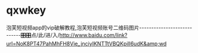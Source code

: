 # qxwkey
泡芙短视频app的vip破解教程,泡芙短视频账号二维码图片----------------------------🎛🎛点/此/进/入/http://www.baidu.com/link?url=NoK8PT47PahMhFH8Vie_jnciyIKNTTtVBQKpill6udK&amp;wd
